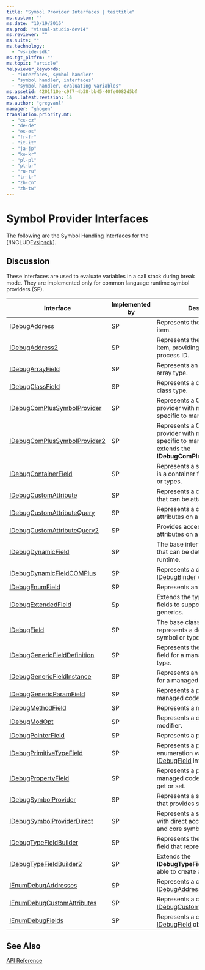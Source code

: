 ```yaml
---
title: "Symbol Provider Interfaces | testtitle"
ms.custom: ""
ms.date: "10/19/2016"
ms.prod: "visual-studio-dev14"
ms.reviewer: ""
ms.suite: ""
ms.technology: 
  - "vs-ide-sdk"
ms.tgt_pltfrm: ""
ms.topic: "article"
helpviewer_keywords: 
  - "interfaces, symbol handler"
  - "symbol handler, interfaces"
  - "symbol handler, evaluating variables"
ms.assetid: 4201f10e-c9f7-4b38-bb45-40fe0082d5bf
caps.latest.revision: 14
ms.author: "gregvanl"
manager: "ghogen"
translation.priority.mt: 
  - "cs-cz"
  - "de-de"
  - "es-es"
  - "fr-fr"
  - "it-it"
  - "ja-jp"
  - "ko-kr"
  - "pl-pl"
  - "pt-br"
  - "ru-ru"
  - "tr-tr"
  - "zh-cn"
  - "zh-tw"
---
```

# Symbol Provider Interfaces
The following are the Symbol Handling Interfaces for the [!INCLUDE[vsipsdk](../extensibility/includes/vsipsdk_md.md)].  
  
## Discussion  
 These interfaces are used to evaluate variables in a call stack during break mode. They are implemented only for common language runtime symbol providers (SP).  
  
|Interface|Implemented by|Description|  
|---------------|--------------------|-----------------|  
|[IDebugAddress](../extensibility-debugger-reference/idebugaddress.md)|SP|Represents the address of an item.|  
|[IDebugAddress2](../extensibility-debugger-reference/idebugaddress2.md)|SP|Represents the address of an item, providing access to the process ID.|  
|[IDebugArrayField](../extensibility-debugger-reference/idebugarrayfield.md)|SP|Represents an array symbol or array type.|  
|[IDebugClassField](../extensibility-debugger-reference/idebugclassfield.md)|SP|Represents a class symbol or class type.|  
|[IDebugComPlusSymbolProvider](../extensibility-debugger-reference/idebugcomplussymbolprovider.md)|SP|Represents a COM+ symbol provider with methods that are specific to managed code.|  
|[IDebugComPlusSymbolProvider2](../extensibility-debugger-reference/idebugcomplussymbolprovider2.md)|SP|Represents a COM+ symbol provider with methods that are specific to managed code and extends the **IDebugComPlusSymbolProvider**.|  
|[IDebugContainerField](../extensibility-debugger-reference/idebugcontainerfield.md)|SP|Represents a symbol or type that is a container for other symbols or types.|  
|[IDebugCustomAttribute](../extensibility-debugger-reference/idebugcustomattribute.md)|SP|Represents a custom attribute that can be attached to a symbol.|  
|[IDebugCustomAttributeQuery](../extensibility-debugger-reference/idebugcustomattributequery.md)|SP|Represents a query for custom attributes on a method or type.|  
|[IDebugCustomAttributeQuery2](../extensibility-debugger-reference/idebugcustomattributequery2.md)|SP|Provides access to custom attributes on a symbol.|  
|[IDebugDynamicField](../extensibility-debugger-reference/idebugdynamicfield.md)|SP|The base interface for any type that can be determined at runtime.|  
|[IDebugDynamicFieldCOMPlus](../extensibility-debugger-reference/idebugdynamicfieldcomplus.md)|SP|Represents a dynamic field for an [IDebugBinder](../extensibility-debugger-reference/idebugbinder.md) object.|  
|[IDebugEnumField](../extensibility-debugger-reference/idebugenumfield.md)|SP|Represents an enumeration type.|  
|[IDebugExtendedField](../extensibility-debugger-reference/idebugextendedfield.md)|Sp|Extends the types of available fields to support managed code generics.|  
|[IDebugField](../extensibility-debugger-reference/idebugfield.md)|SP|The base class for all fields; represents a description of a symbol or type.|  
|[IDebugGenericFieldDefinition](../extensibility-debugger-reference/idebuggenericfielddefinition.md)|SP|Represents the definition of a field for a managed code generic type.|  
|[IDebugGenericFieldInstance](../extensibility-debugger-reference/idebuggenericfieldinstance.md)|SP|Represents an instance of a field for a managed code generic type.|  
|[IDebugGenericParamField](../extensibility-debugger-reference/idebuggenericparamfield.md)|SP|Represents a parameter for a managed code generic type.|  
|[IDebugMethodField](../extensibility-debugger-reference/idebugmethodfield.md)|SP|Represents a method.|  
|[IDebugModOpt](../extensibility-debugger-reference/idebugmodopt.md)|SP|Represents a debug optional modifier.|  
|[IDebugPointerField](../extensibility-debugger-reference/idebugpointerfield.md)|SP|Represents a pointer.|  
|[IDebugPrimitiveTypeField](../extensibility-debugger-reference/idebugprimitivetypefield.md)|SP|Represents a primitive type enumeration value from an [IDebugField](../extensibility-debugger-reference/idebugfield.md) interface.|  
|[IDebugPropertyField](../extensibility-debugger-reference/idebugpropertyfield.md)|SP|Represents a property of a managed code class that can be get or set.|  
|[IDebugSymbolProvider](../extensibility-debugger-reference/idebugsymbolprovider.md)|SP|Represents a symbol provider that provides symbols and types.|  
|[IDebugSymbolProviderDirect](../extensibility-debugger-reference/idebugsymbolproviderdirect.md)|SP|Represents a symbol provider with direct access to metadata and core symbol interfaces.|  
|[IDebugTypeFieldBuilder](../extensibility-debugger-reference/idebugtypefieldbuilder.md)|SP|Represents the ability to create a field that represents a type.|  
|[IDebugTypeFieldBuilder2](../extensibility-debugger-reference/idebugtypefieldbuilder2.md)|SP|Extends the **IDebugTypeFieldBuilder** to be able to create array types.|  
|[IEnumDebugAddresses](../extensibility-debugger-reference/ienumdebugaddresses.md)|SP|Represents a collection of [IDebugAddress](../extensibility-debugger-reference/idebugaddress.md) objects.|  
|[IEnumDebugCustomAttributes](../extensibility-debugger-reference/ienumdebugcustomattributes.md)|SP|Represents a collection of [IDebugCustomAttribute](../extensibility-debugger-reference/idebugcustomattribute.md) objects.|  
|[IEnumDebugFields](../extensibility-debugger-reference/ienumdebugfields.md)|SP|Represents a collection of [IDebugField](../extensibility-debugger-reference/idebugfield.md) objects.|  
  
## See Also  
 [API Reference](../extensibility-debugger-reference/api-reference--visual-studio-debugging-.md)
